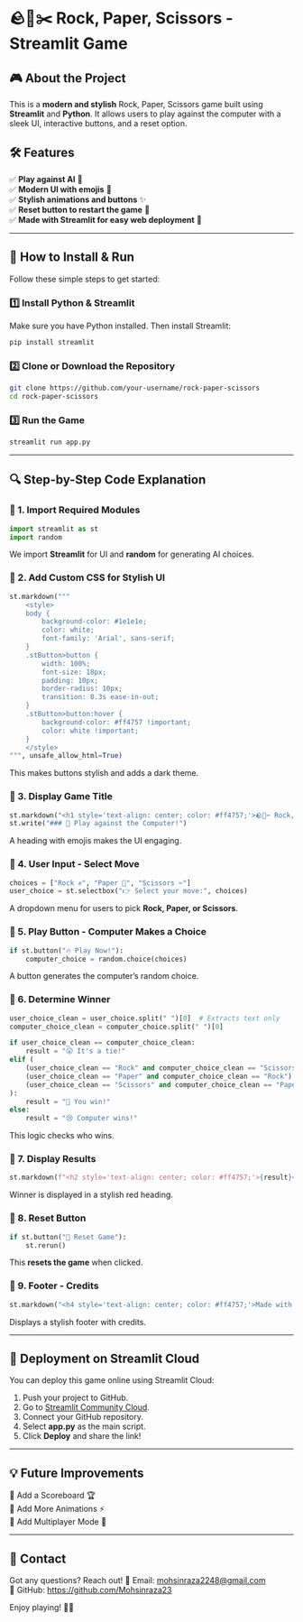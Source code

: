 # 🪨📜✂️ Rock, Paper, Scissors - Streamlit Game

## 🎮 About the Project
This is a **modern and stylish** Rock, Paper, Scissors game built using **Streamlit** and **Python**. It allows users to play against the computer with a sleek UI, interactive buttons, and a reset option.

## 🛠️ Features
✅ **Play against AI** 🤖  
✅ **Modern UI with emojis** 🎨  
✅ **Stylish animations and buttons** ✨  
✅ **Reset button to restart the game** 🔄  
✅ **Made with Streamlit for easy web deployment** 🚀  

---

## 📌 How to Install & Run
Follow these simple steps to get started:

### 1️⃣ Install Python & Streamlit
Make sure you have Python installed. Then install Streamlit:
```bash
pip install streamlit
```

### 2️⃣ Clone or Download the Repository
```bash
git clone https://github.com/your-username/rock-paper-scissors
cd rock-paper-scissors
```

### 3️⃣ Run the Game
```bash
streamlit run app.py
```

---

## 🔍 Step-by-Step Code Explanation

### 📌 1. Import Required Modules
```python
import streamlit as st
import random
```
We import **Streamlit** for UI and **random** for generating AI choices.

### 📌 2. Add Custom CSS for Stylish UI
```python
st.markdown("""
    <style>
    body {
        background-color: #1e1e1e;
        color: white;
        font-family: 'Arial', sans-serif;
    }
    .stButton>button {
        width: 100%;
        font-size: 18px;
        padding: 10px;
        border-radius: 10px;
        transition: 0.3s ease-in-out;
    }
    .stButton>button:hover {
        background-color: #ff4757 !important;
        color: white !important;
    }
    </style>
""", unsafe_allow_html=True)
```
This makes buttons stylish and adds a dark theme.

### 📌 3. Display Game Title
```python
st.markdown("<h1 style='text-align: center; color: #ff4757;'>🪨📜✂️ Rock, Paper, Scissors</h1>", unsafe_allow_html=True)
st.write("### 🤖 Play against the Computer!")
```
A heading with emojis makes the UI engaging.

### 📌 4. User Input - Select Move
```python
choices = ["Rock ✊", "Paper 📜", "Scissors ✂️"]
user_choice = st.selectbox("👉 Select your move:", choices)
```
A dropdown menu for users to pick **Rock, Paper, or Scissors**.

### 📌 5. Play Button - Computer Makes a Choice
```python
if st.button("🔥 Play Now!"):
    computer_choice = random.choice(choices)
```
A button generates the computer’s random choice.

### 📌 6. Determine Winner
```python
user_choice_clean = user_choice.split(" ")[0]  # Extracts text only
computer_choice_clean = computer_choice.split(" ")[0]

if user_choice_clean == computer_choice_clean:
    result = "😮 It's a tie!"
elif (
    (user_choice_clean == "Rock" and computer_choice_clean == "Scissors") or
    (user_choice_clean == "Paper" and computer_choice_clean == "Rock") or
    (user_choice_clean == "Scissors" and computer_choice_clean == "Paper")
):
    result = "🎉 You win!"
else:
    result = "😢 Computer wins!"
```
This logic checks who wins.

### 📌 7. Display Results
```python
st.markdown(f"<h2 style='text-align: center; color: #ff4757;'>{result}</h2>", unsafe_allow_html=True)
```
Winner is displayed in a stylish red heading.

### 📌 8. Reset Button
```python
if st.button("🔄 Reset Game"):
    st.rerun()
```
This **resets the game** when clicked.

### 📌 9. Footer - Credits
```python
st.markdown("<h4 style='text-align: center; color: #ff4757;'>Made with ❤️ by Mohsin</h4>", unsafe_allow_html=True)
```
Displays a stylish footer with credits.

---

## 📌 Deployment on Streamlit Cloud
You can deploy this game online using Streamlit Cloud:
1. Push your project to GitHub.
2. Go to [Streamlit Community Cloud](https://share.streamlit.io/).
3. Connect your GitHub repository.
4. Select **app.py** as the main script.
5. Click **Deploy** and share the link!

---

## 💡 Future Improvements
🔹 Add a Scoreboard 🏆  
🔹 Add More Animations ⚡  
🔹 Add Multiplayer Mode 👥  

---

## 💌 Contact
Got any questions? Reach out!
📧 Email: mohsinraza2248@gmail.com  
🐙 GitHub: https://github.com/Mohsinraza23
  

Enjoy playing! 🎉🔥

